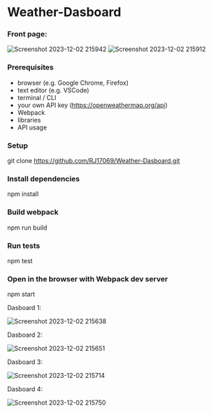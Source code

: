 # Weather-Dasboard

### Front page:

![Screenshot 2023-12-02 215942](https://github.com/RJ17069/Weather-Dasboard/assets/104430062/90085bb8-31eb-4e82-b1fd-fbe8168804b7) ![Screenshot 2023-12-02 215912](https://github.com/RJ17069/Weather-Dasboard/assets/104430062/d8533d15-540f-4923-9ba6-a809f8a7f464)

### Prerequisites
- browser (e.g. Google Chrome, Firefox)
- text editor (e.g. VSCode)
- terminal / CLI
- your own API key (https://openweathermap.org/api)
- Webpack
- libraries
- API usage


### Setup

git clone https://github.com/RJ17069/Weather-Dasboard.git

### Install dependencies

npm install

### Build webpack

npm run build

### Run tests

npm test

### Open in the browser with Webpack dev server

npm start

Dasboard 1:

![Screenshot 2023-12-02 215638](https://github.com/RJ17069/Weather-Dasboard/assets/104430062/c1ea85d1-2919-497e-bf22-c77b3f3d54fa)

Dasboard 2:

![Screenshot 2023-12-02 215651](https://github.com/RJ17069/Weather-Dasboard/assets/104430062/d063b0da-fa10-4bb2-a206-acf579185515)


Dasboard 3:

![Screenshot 2023-12-02 215714](https://github.com/RJ17069/Weather-Dasboard/assets/104430062/84ee36ee-27d5-4b03-a846-5da6d11a57e1)


Dasboard 4:

![Screenshot 2023-12-02 215750](https://github.com/RJ17069/Weather-Dasboard/assets/104430062/a76d6af3-f47f-46b8-ad95-c15ec3ca33d0)
